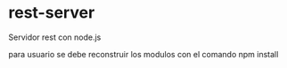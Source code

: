 # rest-server
Servidor rest con node.js

para usuario se debe reconstruir los modulos con el comando npm install
